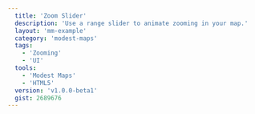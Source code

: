 ```yaml
---
  title: 'Zoom Slider'
  description: 'Use a range slider to animate zooming in your map.'
  layout: 'mm-example'
  category: 'modest-maps'
  tags:
    - 'Zooming'
    - 'UI'
  tools:
    - 'Modest Maps'
    - 'HTML5'
  version: 'v1.0.0-beta1'
  gist: 2689676
---
```


